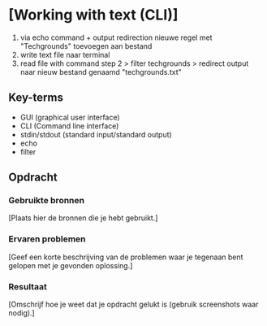 # [Working with text (CLI)]
1. via echo command + output redirection nieuwe regel met "Techgrounds" toevoegen aan bestand
2. write text file naar terminal
3. read file with command step 2 > filter techgrounds > redirect output naar nieuw bestand genaamd "techgrounds.txt"

## Key-terms
- GUI (graphical user interface)
- CLI (Command line interface)
- stdin/stdout (standard input/standard output)
- echo
- filter

## Opdracht
### Gebruikte bronnen
[Plaats hier de bronnen die je hebt gebruikt.]

### Ervaren problemen
[Geef een korte beschrijving van de problemen waar je tegenaan bent gelopen met je gevonden oplossing.]

### Resultaat
[Omschrijf hoe je weet dat je opdracht gelukt is (gebruik screenshots waar nodig).]
